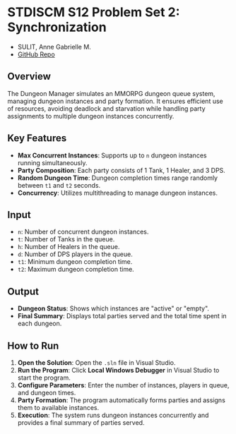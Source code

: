 # STDISCM S12 Problem Set 2: Synchronization
- SULIT, Anne Gabrielle M.
- [GitHub Repo](https://github.com/axsulit/stdiscm-pset2)

## Overview
The Dungeon Manager simulates an MMORPG dungeon queue system, managing dungeon instances and party formation. It ensures efficient use of resources, avoiding deadlock and starvation while handling party assignments to multiple dungeon instances concurrently.

## Key Features
- **Max Concurrent Instances**: Supports up to `n` dungeon instances running simultaneously.
- **Party Composition**: Each party consists of 1 Tank, 1 Healer, and 3 DPS.
- **Random Dungeon Time**: Dungeon completion times range randomly between `t1` and `t2` seconds.
- **Concurrency**: Utilizes multithreading to manage dungeon instances.

## Input
- `n`: Number of concurrent dungeon instances.
- `t`: Number of Tanks in the queue.
- `h`: Number of Healers in the queue.
- `d`: Number of DPS players in the queue.
- `t1`: Minimum dungeon completion time.
- `t2`: Maximum dungeon completion time.

## Output
- **Dungeon Status**: Shows which instances are "active" or "empty".
- **Final Summary**: Displays total parties served and the total time spent in each dungeon.


## How to Run
1. **Open the Solution**: Open the `.sln` file in Visual Studio.
2. **Run the Program**: Click **Local Windows Debugger** in Visual Studio to start the program.
3. **Configure Parameters**: Enter the number of instances, players in queue, and dungeon times.
4. **Party Formation**: The program automatically forms parties and assigns them to available instances.
5. **Execution**: The system runs dungeon instances concurrently and provides a final summary of parties served.


